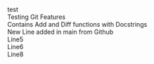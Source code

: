 test\
Testing Git Features\
Contains Add and Diff functions with Docstrings\
New Line added in main from Github\
Line5\
Line6\
Line8


